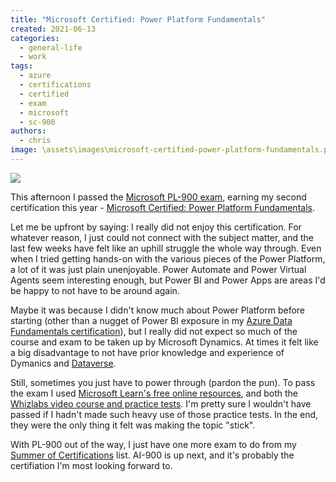 ```yaml
---
title: "Microsoft Certified: Power Platform Fundamentals"
created: 2021-06-13
categories: 
  - general-life
  - work
tags: 
  - azure
  - certifications
  - certified
  - exam
  - microsoft
  - sc-900
authors: 
  - chris
image: \assets\images\microsoft-certified-power-platform-fundamentals.png
---
```


![](assets/images/microsoft-certified-power-platform-fundamentals.png)

This afternoon I passed the [Microsoft PL-900 exam](https://docs.microsoft.com/en-gb/learn/certifications/exams/pl-900), earning my second certification this year - [Microsoft Certified: Power Platform Fundamentals](https://www.credly.com/earner/earned/badge/687bac44-4af0-4519-849b-3f869c68db2a).

Let me be upfront by saying: I really did not enjoy this certification. For whatever reason, I just could not connect with the subject matter, and the last few weeks have felt like an uphill struggle the whole way through. Even when I tried getting hands-on with the various pieces of the Power Platform, a lot of it was just plain unenjoyable. Power Automate and Power Virtual Agents seem interesting enough, but Power BI and Power Apps are areas I'd be happy to not have to be around again.

Maybe it was because I didn't know much about Power Platform before starting (other than a nugget of Power BI exposure in my [Azure Data Fundamentals certification](https://chrismcleod.dev/2021/06/01/microsoft-certified-azure-data-fundamentals/)), but I really did not expect so much of the course and exam to be taken up by Microsoft Dynamics. At times it felt like a big disadvantage to not have prior knowledge and experience of Dymanics and [Dataverse](https://docs.microsoft.com/en-gb/learn/modules/introduction-common-data-service/).

Still, sometimes you just have to power through (pardon the pun). To pass the exam I used [Microsoft Learn's free online resources](https://docs.microsoft.com/en-gb/learn/certifications/power-platform-fundamentals/), and both the [Whizlabs video course and practice tests](https://www.whizlabs.com/microsoft-power-platform-fundamentals-pl-900/). I'm pretty sure I wouldn't have passed if I hadn't made such heavy use of those practice tests. In the end, they were the only thing it felt was making the topic "stick".

With PL-900 out of the way, I just have one more exam to do from my [Summer of Certifications](https://chrismcleod.dev/2021/05/21/summer-of-certifications/) list. AI-900 is up next, and it's probably the certifiation I'm most looking forward to.
